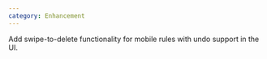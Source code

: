 ```yaml
---
category: Enhancement
---
```


Add swipe-to-delete functionality for mobile rules with undo support in the UI.